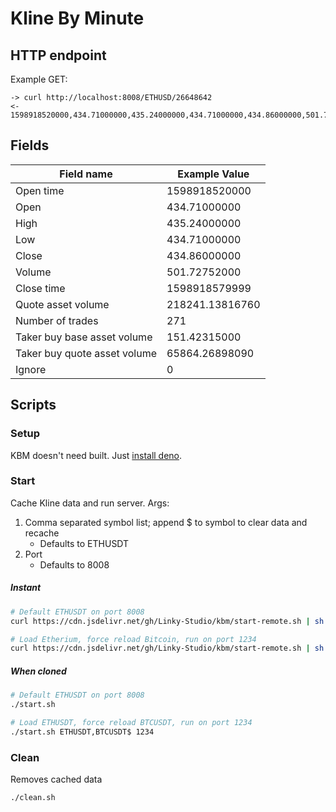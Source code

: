 # Kline By Minute

## HTTP endpoint

Example GET:

```
-> curl http://localhost:8008/ETHUSD/26648642
<- 1598918520000,434.71000000,435.24000000,434.71000000,434.86000000,501.72752000,1598918579999,218241.13816760,271,151.42315000,65864.26898090,0
```

## Fields
Field name | Example Value
---|---
Open time | 1598918520000
Open | 434.71000000
High | 435.24000000
Low | 434.71000000
Close | 434.86000000
Volume | 501.72752000
Close time | 1598918579999
Quote asset volume | 218241.13816760
Number of trades | 271
Taker buy base asset volume | 151.42315000
Taker buy quote asset volume | 65864.26898090
Ignore | 0

## Scripts

### Setup
KBM doesn't need built. Just [install deno](https://deno.land/#installation).

### Start
Cache Kline data and run server.
Args:

1. Comma separated symbol list; append $ to symbol to clear data and recache
	* Defaults to ETHUSDT
2. Port
	* Defaults to 8008

##### Instant
```bash
# Default ETHUSDT on port 8008
curl https://cdn.jsdelivr.net/gh/Linky-Studio/kbm/start-remote.sh | sh

# Load Etherium, force reload Bitcoin, run on port 1234
curl https://cdn.jsdelivr.net/gh/Linky-Studio/kbm/start-remote.sh | sh -s ETHUSDT,BTCUSDT$ 1234
```

##### When cloned
```bash
# Default ETHUSDT on port 8008
./start.sh

# Load ETHUSDT, force reload BTCUSDT, run on port 1234
./start.sh ETHUSDT,BTCUSDT$ 1234
```

### Clean
Removes cached data
```bash
./clean.sh
```
